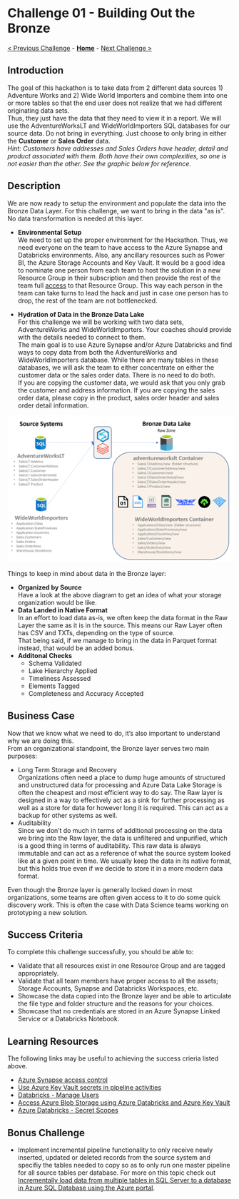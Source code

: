 # Challenge 01 - Building Out the Bronze

[< Previous Challenge](./Challenge-00.md) - **[Home](../README.md)** - [Next Challenge >](./Challenge-02.md)

## Introduction

The goal of this hackathon is to take data from 2 different data sources 1) Adventure Works and 2) Wide World Importers and combine them into one or more tables so that the end user does not realize that we had different originating data sets.  
Thus, they just have the data that they need to view it in a report.  We will use the AdventureWorksLT and WideWorldImporters SQL databases for our source data.  Do not bring in everything.  Just choose to only bring in either the __Customer__ or __Sales Order__ data.  
_Hint: Customers have addresses and Sales Orders have header, detail and product associated with them.  Both have their own complexities, so one is not easier than the other.  See the graphic below for reference._  

## Description

We are now ready to setup the environment and populate the data into the Bronze Data Layer.  For this challenge, we want to bring in the data "as is".  No data transformation is needed at this layer.

- __Environmental Setup__  
  We need to set up the proper environment for the Hackathon. Thus, we need everyone on the team to have access to the Azure Synapse and Databricks environments. Also, any ancillary resources such as Power BI, the Azure Storage Accounts and Key Vault. It would be a good idea to nominate one person from each team to host the solution in a new Resource Group in their subscription and then provide the rest of the team full [access](https://learn.microsoft.com/en-us/azure/role-based-access-control/quickstart-assign-role-user-portal) to that Resource Group. This way each person in the team can take turns to lead the hack and just in case one person has to drop, the rest of the team are not bottlenecked.

- __Hydration of Data in the Bronze Data Lake__  
  For this challenge we will be working with two data sets, AdventureWorks and WideWorldImporters. Your coaches should provide with the details needed to connect to them.  
  The main goal is to use Azure Synapse and/or Azure Databricks and find ways to copy data from both the AdventureWorks and WideWorldImporters database.  While there are many tables in these databases, we will ask the team to either concentrate on either the customer data or the sales order data.  There is no need to do both.  
  If you are copying the customer data, we would ask that you only grab the customer and address information. If you are copying the sales order data, please copy in the product, sales order header and sales order detail information.   
    
![picture alt](../img/Bronze.png)
  
Things to keep in mind about data in the Bronze layer:
- __Organized by Source__  
  Have a look at the above diagram to get an idea of what your storage organization would be like.
- __Data Landed in Native Format​__  
  In an effort to load data as-is, we often keep the data format in the Raw Layer the same as it is in the source. This means our Raw Layer often has CSV and TXTs, depending on the type of source.  
  That being said, if we manage to bring in the data in Parquet format instead, that would be an added bonus.
- __Additonal Checks__  
  - Schema Validated​  
  - Lake Hierarchy Applied​  
  - Timeliness Assessed​  
  - Elements Tagged​  
  - Completeness and Accuracy Accepted  
  
  
## Business Case
Now that we know what we need to do, it’s also important to understand why we are doing this.  
From an organizational standpoint, the Bronze layer serves two main purposes:
- Long Term Storage and Recovery  
Organizations often need a place to dump huge amounts of structured and unstructured data for processing and Azure Data Lake Storage is often the cheapest and most efficient way to do say. The Raw layer is designed in a way to effectively act as a sink for further processing as well as a store for data for however long it is required. This can act as a backup for other systems as well.
- Auditability  
Since we don’t do much in terms of additional processing on the data we bring into the Raw layer, the data is unfiltered and unpurified, which is a good thing in terms of auditability. This raw data is always immutable and can act as a reference of what the source system looked like at a given point in time. We usually keep the data in its native format, but this holds true even if we decide to store it in a more modern data format.  
  
Even though the Bronze layer is generally locked down in most organizations, some teams are often given access to it to do some quick discovery work. This is often the case with Data Science teams working on prototyping a new solution.
  
## Success Criteria
To complete this challenge successfully, you should be able to:

- Validate that all resources exist in one Resource Group and are tagged appropriately.
- Validate that all team members have proper access to all the assets; Storage Accounts, Synapse and Databricks Workspaces, etc.
- Showcase the data copied into the Bronze layer and be able to articulate the file type and folder structure and the reasons for your choices.
- Showcase that no credentials are stored in an Azure Synapse Linked Service or a Databricks Notebook.

## Learning Resources

The following links may be useful to achieving the success crieria listed above.

- [Azure Synapse access control](https://docs.microsoft.com/en-us/azure/synapse-analytics/security/synapse-workspace-access-control-overview) 
- [Use Azure Key Vault secrets in pipeline activities](https://docs.microsoft.com/en-us/azure/data-factory/how-to-use-azure-key-vault-secrets-pipeline-activities)
- [Databricks - Manage Users](https://learn.microsoft.com/en-us/azure/databricks/administration-guide/users-groups/users)
- [Access Azure Blob Storage using Azure Databricks and Azure Key Vault](https://learn.microsoft.com/en-us/azure/key-vault/general/integrate-databricks-blob-storage)
- [Azure Databricks - Secret Scopes](https://learn.microsoft.com/en-us/azure/databricks/security/secrets/secret-scopes)

## Bonus Challenge
- Implement incremental pipeline functionality to only receive newly inserted, updated or deleted records from the source system and specifiy the tables needed to copy so as to only run one master pipeline for all source tables per database.  For more on this topic check out [Incrementally load data from multiple tables in SQL Server to a database in Azure SQL Database using the Azure portal](https://learn.microsoft.com/en-us/azure/data-factory/tutorial-incremental-copy-multiple-tables-portal).

